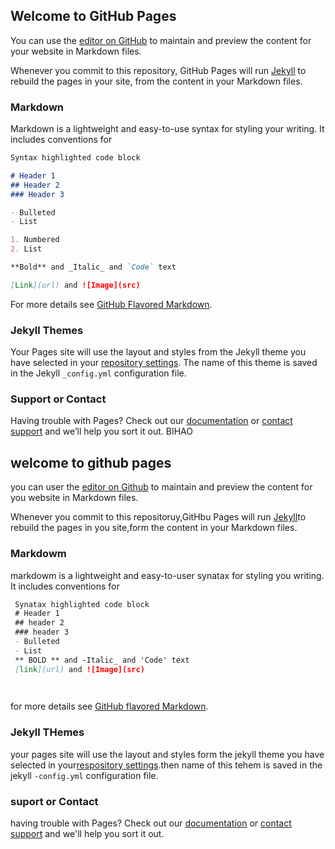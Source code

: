 ## Welcome to GitHub Pages

You can use the [editor on GitHub](https://github.com/androidkf/WORKNOTE/edit/master/index.md) to maintain and preview the content for your website in Markdown files.

Whenever you commit to this repository, GitHub Pages will run [Jekyll](https://jekyllrb.com/) to rebuild the pages in your site, from the content in your Markdown files.

### Markdown

Markdown is a lightweight and easy-to-use syntax for styling your writing. It includes conventions for

```markdown
Syntax highlighted code block

# Header 1
## Header 2
### Header 3

- Bulleted
- List

1. Numbered
2. List

**Bold** and _Italic_ and `Code` text

[Link](url) and ![Image](src)
```

For more details see [GitHub Flavored Markdown](https://guides.github.com/features/mastering-markdown/).

### Jekyll Themes

Your Pages site will use the layout and styles from the Jekyll theme you have selected in your [repository settings](https://github.com/androidkf/WORKNOTE/settings). The name of this theme is saved in the Jekyll `_config.yml` configuration file.

### Support or Contact

Having trouble with Pages? Check out our [documentation](https://help.github.com/categories/github-pages-basics/) or [contact support](https://github.com/contact) and we’ll help you sort it out.
BIHAO 

## welcome to github pages
 you can user the [editor on Github](https://github.com/androidkf/WORKNOTE/edit/master/index.md) to maintain and preview the content for you website in Markdown files.
 
 Whenever you commit to this repositoruy,GitHbu Pages will run [Jekyll](https://jekyllrb.com/)to rebuild the pages in you site,form the content in your Markdown files.
 
 ### Markdowm
 
 markdowm is a lightweight and easy-to-user synatax for styling you writing. It includes conventions for
 
 ```markdown
  Synatax highlighted code block
  # Header 1
  ## header 2
  ### header 3 
  - Bulleted
  - List
  ** BOLD ** and -Italic_ and 'Code' text
  [link](url) and ![Image](src) 
  

 

```
  for more details see [GitHub flavored Markdown](https://guides.github.com/features/mastering-markdowm/).
  
 ###  Jekyll THemes
 your pages site will use the layout and styles form the jekyll theme you have selected in your[respository settings](https//gitub.com/androidkf/WORKNOTE/settings).then name of this tehem is saved in the jekyll `-config.yml` configuration file.
  
  
### suport or Contact 
  having trouble with Pages? Check out our [documentation](https://help.github.com/categories/github-pages-basics/) or [contact support](https://gitbub.com/contact) and we'll help you sort it out.
  
  
  
  
